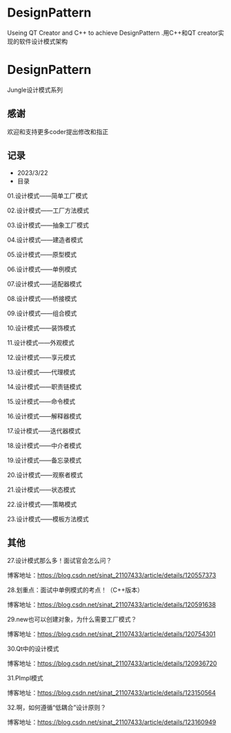# DesignPattern
Useing QT Creator and C++  to achieve DesignPattern .用C++和QT creator实现的软件设计模式架构

# DesignPattern

Jungle设计模式系列

## 感谢

欢迎和支持更多coder提出修改和指正

## 记录

* 2023/3/22
* 目录

01.设计模式——简单工厂模式

02.设计模式——工厂方法模式

03.设计模式——抽象工厂模式

04.设计模式——建造者模式

05.设计模式——原型模式

06.设计模式——单例模式

07.设计模式——适配器模式

08.设计模式——桥接模式

09.设计模式——组合模式

10.设计模式——装饰模式

11.设计模式——外观模式

12.设计模式——享元模式

13.设计模式——代理模式

14.设计模式——职责链模式

15.设计模式——命令模式

16.设计模式——解释器模式

17.设计模式——迭代器模式

18.设计模式——中介者模式

19.设计模式——备忘录模式

20.设计模式——观察者模式

21.设计模式——状态模式

22.设计模式——策略模式

23.设计模式——模板方法模式

## 其他

27.设计模式那么多！面试官会怎么问？  

博客地址：https://blog.csdn.net/sinat_21107433/article/details/120557373

28.划重点：面试中单例模式的考点！（C++版本）

博客地址：https://blog.csdn.net/sinat_21107433/article/details/120591638

29.new也可以创建对象，为什么需要工厂模式？

博客地址：https://blog.csdn.net/sinat_21107433/article/details/120754301

30.Qt中的设计模式

博客地址：https://blog.csdn.net/sinat_21107433/article/details/120936720  

31.PImpl模式

博客地址：https://blog.csdn.net/sinat_21107433/article/details/123150564

32.啊，如何遵循“低耦合”设计原则？

博客地址：https://blog.csdn.net/sinat_21107433/article/details/123160949

